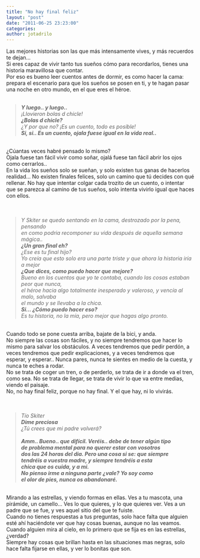 ```yaml
---
title: "No hay final feliz"
layout: "post"
date: "2011-06-25 23:23:00"
categories: 
author: jotadrilo
---
```


<div class="css-full-post-content js-full-post-content">
Las mejores historias son las que más intensamente vives, y más recuerdos te dejan...<br />Si eres capaz de vivir tanto tus sueños cómo para recordarlos, tienes una historia maravillosa que contar.<br />Por eso es bueno leer cuentos antes de dormir, es como hacer la cama: prepara el escenario para que los sueños se posen en ti, y te hagan pasar una noche en otro mundo, en el que eres el héroe.<br /><br /><blockquote><i><b>Y luego.. y luego..</b><br />¡Llovieron bolas d chicle!<br /><b>¿Bolas d chicle?</b><br />¿Y por que no? ¡Es un cuento, todo es posible!<br /><b>Si, si.. Es un cuento, ojala fuese igual en la vida real..</b></i></blockquote><br />¿Cúantas veces habré pensado lo mismo?<br />Ojala fuese tan fácil vivir como soñar, ojalá fuese tan fácil abrir los ojos como cerrarlos..<br />En la vida los sueños solo se sueñan, y solo existen tus ganas de hacerlos realidad... No existen finales felices, solo un camino que tú decides con qué rellenar. No hay que intentar colgar cada trozito de un cuento, o intentar que se parezca al camino de tus sueños, solo intenta vivirlo igual que haces con ellos.<br /><br /><br /><blockquote><i style="color: #666666;">Y Skiter se quedo sentando en la cama, destrozado por la pena, pensando </i><br /><i style="color: #666666;">en como podria recomponer su vida después de aquella semana mágica..</i><br /><i><b>¿Un gran final eh?</b></i><br /><div style="color: #666666;"><i>¿Ese es tu final hijo?</i></div><div style="color: #666666;"><i>Yo creía que esto solo era una parte triste y que ahora la historia iría a mejor</i></div><i><b>¿Que dices, como puedo hacer que mejore?</b></i><br /><div style="color: #666666;"><i>Bueno en los cuentos que yo te contaba, cuando las cosas estaban peor que nunca,</i></div><div style="color: #666666;"><i>el héroe hacia algo totalmente inesperado y valeroso, y vencía al malo, salvaba</i></div><div style="color: #666666;"><i>el mundo y se llevaba a la chica.</i></div><i><b>Si... ¿Cómo puedo hacer eso?</b></i><br /><div style="color: #666666;"><i>Es tu historia, no la mía, pero mejor que hagas algo pronto. </i></div></blockquote><br />Cuando todo se pone cuesta arriba, bajate de la bici, y anda.<br />No siempre las cosas son fáciles, y no siempre tendremos que hacer lo mismo para salvar los obstáculos. A veces tendremos que pedir perdón, a veces tendremos que pedir explicaciones, y a veces tendremos que esperar, y esperar.. Nunca pares, nunca te sientes en medio de la cuesta, y nunca te eches a rodar.<br />No se trata de coger un tren, o de perderlo, se trata de ir a donde va el tren, como sea. No se trata de llegar, se trata de vivir lo que va entre medias, viendo el paisaje.<br />No, no hay final feliz, porque no hay final. Y el que hay, ni lo vivirás.<br /><br /><br /><blockquote><i>Tío Skiter<br /><b>Dime preciosa</b><br />¿Tú crees que mi padre volverá?<br /><br /><b>Amm.. Bueno.. que difícil. Veréis.. debe de tener algún tipo<br />de problema mental para no querer estar con vosotros<br />dos las 24 horas del dia. Pero una cosa si se: que siempre<br />tendréis a vuestra madre, y siempre tendréis a esta<br />chica que os cuida, y a mi.<br />No pienso irme a ninguna parte ¿vale? Yo soy como<br />el olor de pies, nunca os abandonaré.</b></i></blockquote><br />Mirando a las estrellas, y viendo formas en ellas. Ves a tu mascota, una pirámide, un camello... Ves lo que quieres, y lo que quieres ver. Ves a un padre que se fue, y ves aquel sitio del que te fuiste.<br />Cuando no tienes respuestas a tus preguntas, solo hace falta que alguien esté ahí haciéndote ver que hay cosas buenas, aunque no las veamos.<br />Cuando alguien mira al cielo, en lo primero que se fija es en las estrellas, ¿verdad?<br />Siempre hay cosas que brillan hasta en las situaciones mas negras, solo hace falta fijarse en ellas, y ver lo bonitas que son.
</div>